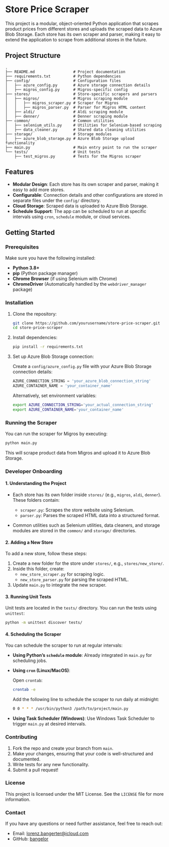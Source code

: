 
# Store Price Scraper

This project is a modular, object-oriented Python application that scrapes product prices from different stores and uploads the scraped data to Azure Blob Storage. Each store has its own scraper and parser, making it easy to extend the application to scrape from additional stores in the future.

## Project Structure

```
.
├── README.md                 # Project documentation
├── requirements.txt          # Python dependencies
├── config/                   # Configuration files
│   ├── azure_config.py       # Azure storage connection details
│   ├── migros_config.py      # Migros-specific config
├── stores/                   # Store-specific scrapers and parsers
│   ├── migros/               # Migros scraping module
│   │   ├── migros_scraper.py # Scraper for Migros
│   │   ├── migros_parser.py  # Parser for Migros HTML content
│   ├── aldi/                 # Aldi scraping module
│   ├── denner/               # Denner scraping module
├── common/                   # Common utilities
│   ├── selenium_utils.py     # Utilities for Selenium-based scraping
│   ├── data_cleaner.py       # Shared data cleaning utilities
├── storage/                  # Storage modules
│   ├── azure_blob_storage.py # Azure Blob Storage upload functionality
├── main.py                   # Main entry point to run the scraper
└── tests/                    # Unit tests
    ├── test_migros.py        # Tests for the Migros scraper
```

## Features

- **Modular Design**: Each store has its own scraper and parser, making it easy to add more stores.
- **Configurable**: Connection details and other configurations are stored in separate files under the `config/` directory.
- **Cloud Storage**: Scraped data is uploaded to Azure Blob Storage.
- **Schedule Support**: The app can be scheduled to run at specific intervals using `cron`, `schedule` module, or cloud services.

## Getting Started

### Prerequisites

Make sure you have the following installed:

- **Python 3.8+**
- **pip** (Python package manager)
- **Chrome Browser** (if using Selenium with Chrome)
- **ChromeDriver** (Automatically handled by the `webdriver_manager` package)

### Installation

1. Clone the repository:

   ```bash
   git clone https://github.com/yourusername/store-price-scraper.git
   cd store-price-scraper
   ```

2. Install dependencies:

   ```bash
   pip install -r requirements.txt
   ```

3. Set up Azure Blob Storage connection:

   Create a `config/azure_config.py` file with your Azure Blob Storage connection details:

   ```python
   AZURE_CONNECTION_STRING = 'your_azure_blob_connection_string'
   AZURE_CONTAINER_NAME = 'your_container_name'
   ```

   Alternatively, set environment variables:

   ```bash
   export AZURE_CONNECTION_STRING='your_actual_connection_string'
   export AZURE_CONTAINER_NAME='your_container_name'
   ```

### Running the Scraper

You can run the scraper for Migros by executing:

```bash
python main.py
```

This will scrape product data from Migros and upload it to Azure Blob Storage.

### Developer Onboarding

#### 1. **Understanding the Project**

- Each store has its own folder inside `stores/` (e.g., `migros`, `aldi`, `denner`). These folders contain:
  - `scraper.py`: Scrapes the store website using Selenium.
  - `parser.py`: Parses the scraped HTML data into a structured format.
  
- Common utilities such as Selenium utilities, data cleaners, and storage modules are stored in the `common/` and `storage/` directories.

#### 2. **Adding a New Store**

To add a new store, follow these steps:
1. Create a new folder for the store under `stores/`, e.g., `stores/new_store/`.
2. Inside this folder, create:
   - `new_store_scraper.py` for scraping logic.
   - `new_store_parser.py` for parsing the scraped HTML.
3. Update `main.py` to integrate the new scraper.

#### 3. **Running Unit Tests**

Unit tests are located in the `tests/` directory. You can run the tests using `unittest`:

```bash
python -m unittest discover tests/
```

#### 4. **Scheduling the Scraper**

You can schedule the scraper to run at regular intervals:

- **Using Python’s `schedule` module**: Already integrated in `main.py` for scheduling jobs.
- **Using `cron` (Linux/MacOS)**:
  
  Open `crontab`:

  ```bash
  crontab -e
  ```

  Add the following line to schedule the scraper to run daily at midnight:

  ```bash
  0 0 * * * /usr/bin/python3 /path/to/project/main.py
  ```

- **Using Task Scheduler (Windows)**: Use Windows Task Scheduler to trigger `main.py` at desired intervals.

### Contributing

1. Fork the repo and create your branch from `main`.
2. Make your changes, ensuring that your code is well-structured and documented.
3. Write tests for any new functionality.
4. Submit a pull request!

### License

This project is licensed under the MIT License. See the `LICENSE` file for more information.

### Contact

If you have any questions or need further assistance, feel free to reach out:

- Email: lorenz.bangerter@icloud.com
- GitHub: [bangelor](https://github.com/bangelor)
